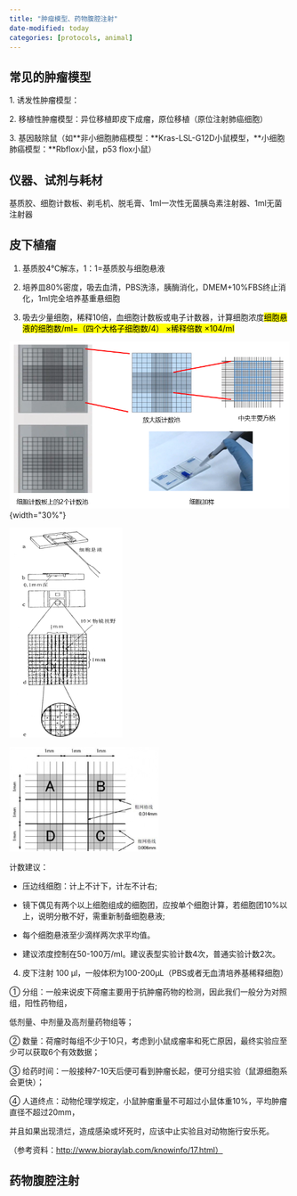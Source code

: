 ```yaml
---
title: "肿瘤模型、药物腹腔注射"
date-modified: today
categories: [protocols, animal]
---
```


## **常见的肿瘤模型**

1. 诱发性肿瘤模型：

2. 移植性肿瘤模型：异位移植即皮下成瘤，原位移植（原位注射肺癌细胞）

3. 基因敲除鼠（如**非小细胞肺癌模型：**Kras-LSL-G12D小鼠模型，**小细胞肺癌模型：**Rbflox小鼠，p53 flox小鼠）

## 仪器、试剂与耗材

基质胶、细胞计数板、剃毛机、脱毛膏、1ml一次性无菌胰岛素注射器、1ml无菌注射器

## 皮下植瘤

1.  基质胶4℃解冻，1：1=基质胶与细胞悬液

2.  培养皿80%密度，吸去血清，PBS洗涤，胰酶消化，DMEM+10%FBS终止消化，1ml完全培养基重悬细胞

3.  吸去少量细胞，稀释10倍，血细胞计数板或电子计数器，计算细胞浓度<mark>细胞悬液的细胞数/ml=（四个大格子细胞数/4） ×稀释倍数 ×104/ml</mark>

![](images/血细胞计数板.png){width="30%"}

![](images/细胞计数1.png)

![](images/细胞计数2.png)

计数建议：

-   压边线细胞：计上不计下，计左不计右;

-   镜下偶见有两个以上细胞组成的细胞团，应按单个细胞计算，若细胞团10%以上，说明分散不好，需重新制备细胞悬液;

-   每个细胞悬液至少滴样两次求平均值。

-   建议浓度控制在50-100万/ml。建议表型实验计数4次，普通实验计数2次。

4.  皮下注射 100 μl，一般体积为100-200μL（PBS或者无血清培养基稀释细胞）

① 分组：一般来说皮下荷瘤主要用于抗肿瘤药物的检测，因此我们一般分为对照组，阳性药物组，

低剂量、中剂量及高剂量药物组等；

② 数量：荷瘤时每组不少于10只，考虑到小鼠成瘤率和死亡原因，最终实验应至少可以获取6个有效数据；

③ 给药时间：一般接种7-10天后便可看到肿瘤长起，便可分组实验（鼠源细胞系会更快）；

④ 人道终点：动物伦理学规定，小鼠肿瘤重量不可超过小鼠体重10%，平均肿瘤直径不超过20mm，

并且如果出现溃烂，造成感染或坏死时，应该中止实验且对动物施行安乐死。

（参考资料：<http://www.bioraylab.com/knowinfo/17.html）>

## 药物腹腔注射
